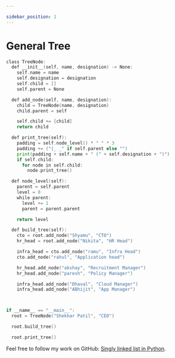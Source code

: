 ```yaml
---

sidebar_position: 1
---
```


# General Tree

```go
class TreeNode:
  def __init__(self, name, designation) -> None:
    self.name = name
    self.designation = designation
    self.child = []
    self.parent = None

  def add_node(self, name, designation):
    child = TreeNode(name, designation)
    child.parent = self

    self.child += [child]
    return child

  def print_tree(self):
    padding = self.node_level() * " " * 3
    padding += ("|_ _" if self.parent else "")
    print(padding + self.name + " (" + self.designation + ")")
    if self.child:
      for node in self.child:
        node.print_tree()

  def node_level(self):
    parent = self.parent
    level = 0
    while parent:
      level += 1
      parent = parent.parent

    return level

  def build_tree(self):
    cto = root.add_node("Shyamu", "CTO")
    hr_head = root.add_node("Nikita", "HR Head")

    infra_head = cto.add_node("ramu", "Infra Head")
    cto.add_node("rahul", "Application head")

    hr_head.add_node("akshay", "Recruitment Manager")
    hr_head.add_node("paresh", "Policy Manager")

    infra_head.add_node("Dhaval", "Cloud Manager")
    infra_head.add_node("ABhijit", "App Manager")



if __name__ == "__main__":
  root = TreeNode("Shekhar Patil", "CEO")

  root.build_tree()

  root.print_tree()
```

Feel free to follow my work on GitHub: [Singly linked list in Python](https://github.com/shekhar-patil/data_structure_and_algorithms/blob/main/data_structures/trees/general_trees/python/general_tree.py).